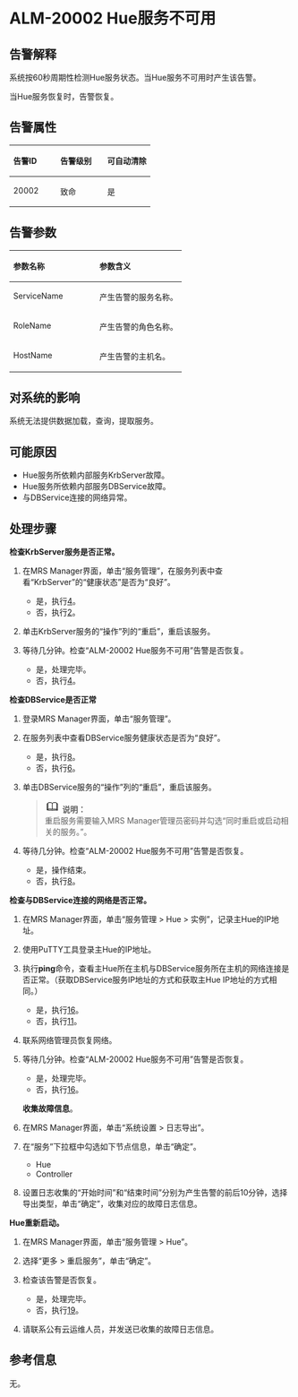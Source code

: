 # ALM-20002 Hue服务不可用<a name="ZH-CN_TOPIC_0093195107"></a>

## 告警解释<a name="zh-cn_topic_0087154426_zh-cn_topic_0087039274_section42400121"></a>

系统按60秒周期性检测Hue服务状态。当Hue服务不可用时产生该告警。

当Hue服务恢复时，告警恢复。

## 告警属性<a name="zh-cn_topic_0087154426_zh-cn_topic_0087039274_section46056776"></a>

<a name="zh-cn_topic_0087154426_zh-cn_topic_0087039274_table3909558"></a>
<table><thead align="left"><tr id="zh-cn_topic_0087154426_zh-cn_topic_0087039274_row9358345"><th class="cellrowborder" valign="top" width="33.33333333333333%" id="mcps1.1.4.1.1"><p id="zh-cn_topic_0087154426_zh-cn_topic_0087039274_p19828475"><a name="zh-cn_topic_0087154426_zh-cn_topic_0087039274_p19828475"></a><a name="zh-cn_topic_0087154426_zh-cn_topic_0087039274_p19828475"></a>告警ID</p>
</th>
<th class="cellrowborder" valign="top" width="33.33333333333333%" id="mcps1.1.4.1.2"><p id="zh-cn_topic_0087154426_zh-cn_topic_0087039274_p62602629"><a name="zh-cn_topic_0087154426_zh-cn_topic_0087039274_p62602629"></a><a name="zh-cn_topic_0087154426_zh-cn_topic_0087039274_p62602629"></a>告警级别</p>
</th>
<th class="cellrowborder" valign="top" width="33.33333333333333%" id="mcps1.1.4.1.3"><p id="zh-cn_topic_0087154426_zh-cn_topic_0087039274_p37648208"><a name="zh-cn_topic_0087154426_zh-cn_topic_0087039274_p37648208"></a><a name="zh-cn_topic_0087154426_zh-cn_topic_0087039274_p37648208"></a>可自动清除</p>
</th>
</tr>
</thead>
<tbody><tr id="zh-cn_topic_0087154426_zh-cn_topic_0087039274_row29606020"><td class="cellrowborder" valign="top" width="33.33333333333333%" headers="mcps1.1.4.1.1 "><p id="zh-cn_topic_0087154426_zh-cn_topic_0087039274_p49277383"><a name="zh-cn_topic_0087154426_zh-cn_topic_0087039274_p49277383"></a><a name="zh-cn_topic_0087154426_zh-cn_topic_0087039274_p49277383"></a>20002</p>
</td>
<td class="cellrowborder" valign="top" width="33.33333333333333%" headers="mcps1.1.4.1.2 "><p id="zh-cn_topic_0087154426_zh-cn_topic_0087039274_p32045124"><a name="zh-cn_topic_0087154426_zh-cn_topic_0087039274_p32045124"></a><a name="zh-cn_topic_0087154426_zh-cn_topic_0087039274_p32045124"></a>致命</p>
</td>
<td class="cellrowborder" valign="top" width="33.33333333333333%" headers="mcps1.1.4.1.3 "><p id="zh-cn_topic_0087154426_zh-cn_topic_0087039274_p45518241"><a name="zh-cn_topic_0087154426_zh-cn_topic_0087039274_p45518241"></a><a name="zh-cn_topic_0087154426_zh-cn_topic_0087039274_p45518241"></a>是</p>
</td>
</tr>
</tbody>
</table>

## 告警参数<a name="zh-cn_topic_0087154426_zh-cn_topic_0087039274_section11857806"></a>

<a name="zh-cn_topic_0087154426_zh-cn_topic_0087039274_table63098886"></a>
<table><thead align="left"><tr id="zh-cn_topic_0087154426_zh-cn_topic_0087039274_row42029922"><th class="cellrowborder" valign="top" width="50%" id="mcps1.1.3.1.1"><p id="zh-cn_topic_0087154426_zh-cn_topic_0087039274_p48980553"><a name="zh-cn_topic_0087154426_zh-cn_topic_0087039274_p48980553"></a><a name="zh-cn_topic_0087154426_zh-cn_topic_0087039274_p48980553"></a>参数名称</p>
</th>
<th class="cellrowborder" valign="top" width="50%" id="mcps1.1.3.1.2"><p id="zh-cn_topic_0087154426_zh-cn_topic_0087039274_p8001819"><a name="zh-cn_topic_0087154426_zh-cn_topic_0087039274_p8001819"></a><a name="zh-cn_topic_0087154426_zh-cn_topic_0087039274_p8001819"></a>参数含义</p>
</th>
</tr>
</thead>
<tbody><tr id="zh-cn_topic_0087154426_zh-cn_topic_0087039274_row44167618"><td class="cellrowborder" valign="top" width="50%" headers="mcps1.1.3.1.1 "><p id="zh-cn_topic_0087154426_zh-cn_topic_0087039274_p20807334"><a name="zh-cn_topic_0087154426_zh-cn_topic_0087039274_p20807334"></a><a name="zh-cn_topic_0087154426_zh-cn_topic_0087039274_p20807334"></a>ServiceName</p>
</td>
<td class="cellrowborder" valign="top" width="50%" headers="mcps1.1.3.1.2 "><p id="zh-cn_topic_0087154426_zh-cn_topic_0087039274_p7672494"><a name="zh-cn_topic_0087154426_zh-cn_topic_0087039274_p7672494"></a><a name="zh-cn_topic_0087154426_zh-cn_topic_0087039274_p7672494"></a>产生告警的服务名称。</p>
</td>
</tr>
<tr id="zh-cn_topic_0087154426_zh-cn_topic_0087039274_row1943587"><td class="cellrowborder" valign="top" width="50%" headers="mcps1.1.3.1.1 "><p id="zh-cn_topic_0087154426_zh-cn_topic_0087039274_p23212893"><a name="zh-cn_topic_0087154426_zh-cn_topic_0087039274_p23212893"></a><a name="zh-cn_topic_0087154426_zh-cn_topic_0087039274_p23212893"></a>RoleName</p>
</td>
<td class="cellrowborder" valign="top" width="50%" headers="mcps1.1.3.1.2 "><p id="zh-cn_topic_0087154426_zh-cn_topic_0087039274_p1196208"><a name="zh-cn_topic_0087154426_zh-cn_topic_0087039274_p1196208"></a><a name="zh-cn_topic_0087154426_zh-cn_topic_0087039274_p1196208"></a>产生告警的角色名称。</p>
</td>
</tr>
<tr id="zh-cn_topic_0087154426_zh-cn_topic_0087039274_row10765874"><td class="cellrowborder" valign="top" width="50%" headers="mcps1.1.3.1.1 "><p id="zh-cn_topic_0087154426_zh-cn_topic_0087039274_p66729436"><a name="zh-cn_topic_0087154426_zh-cn_topic_0087039274_p66729436"></a><a name="zh-cn_topic_0087154426_zh-cn_topic_0087039274_p66729436"></a>HostName</p>
</td>
<td class="cellrowborder" valign="top" width="50%" headers="mcps1.1.3.1.2 "><p id="zh-cn_topic_0087154426_zh-cn_topic_0087039274_p36375218"><a name="zh-cn_topic_0087154426_zh-cn_topic_0087039274_p36375218"></a><a name="zh-cn_topic_0087154426_zh-cn_topic_0087039274_p36375218"></a>产生告警的主机名。</p>
</td>
</tr>
</tbody>
</table>

## 对系统的影响<a name="zh-cn_topic_0087154426_zh-cn_topic_0087039274_section39611396"></a>

系统无法提供数据加载，查询，提取服务。

## 可能原因<a name="zh-cn_topic_0087154426_zh-cn_topic_0087039274_section20958252"></a>

-   Hue服务所依赖内部服务KrbServer故障。
-   Hue服务所依赖内部服务DBService故障。
-   与DBService连接的网络异常。

## 处理步骤<a name="zh-cn_topic_0087154426_zh-cn_topic_0087039274_section54406541"></a>

**检查KrbServer服务是否正常。**

1.  在MRS Manager界面，单击“服务管理”，在服务列表中查看“KrbServer”的“健康状态”是否为“良好”。
    -   是，执行[4](#zh-cn_topic_0087154426_zh-cn_topic_0087039274_li3163376094312)。
    -   否，执行[2](#zh-cn_topic_0087154426_zh-cn_topic_0087039274_li3201870494312)。

2.  <a name="zh-cn_topic_0087154426_zh-cn_topic_0087039274_li3201870494312"></a>单击KrbServer服务的“操作”列的“重启”，重启该服务。
3.  等待几分钟。检查“ALM-20002 Hue服务不可用”告警是否恢复。
    -   是，处理完毕。
    -   否，执行[4](#zh-cn_topic_0087154426_zh-cn_topic_0087039274_li3163376094312)。


**检查DBService是否正常**

1.  <a name="zh-cn_topic_0087154426_zh-cn_topic_0087039274_li3163376094312"></a>登录MRS Manager界面，单击“服务管理”。
2.  在服务列表中查看DBService服务健康状态是否为“良好”。
    -   是，执行[8](#zh-cn_topic_0087154426_zh-cn_topic_0087039274_li3066850394312)。
    -   否，执行[6](#zh-cn_topic_0087154426_zh-cn_topic_0087039274_li6300946494312)。

3.  <a name="zh-cn_topic_0087154426_zh-cn_topic_0087039274_li6300946494312"></a>单击DBService服务的“操作”列的“重启”，重启该服务。

    >![](public_sys-resources/icon-note.gif) **说明：**   
    >重启服务需要输入MRS Manager管理员密码并勾选“同时重启或启动相关的服务。”。  

4.  等待几分钟。检查“ALM-20002 Hue服务不可用”告警是否恢复。
    -   是，操作结束。
    -   否，执行[8](#zh-cn_topic_0087154426_zh-cn_topic_0087039274_li3066850394312)。


**检查与DBService连接的网络是否正常。**

1.  <a name="zh-cn_topic_0087154426_zh-cn_topic_0087039274_li3066850394312"></a>在MRS Manager界面，单击“服务管理 \> Hue \> 实例”，记录主Hue的IP地址。
2.  使用PuTTY工具登录主Hue的IP地址。
3.  执行**ping**命令，查看主Hue所在主机与DBService服务所在主机的网络连接是否正常。（获取DBService服务IP地址的方式和获取主Hue IP地址的方式相同。）
    -   是，执行[16](#zh-cn_topic_0087154426_li8901153153924)。
    -   否，执行[11](#zh-cn_topic_0087154426_zh-cn_topic_0087039274_li4180632994312)。

4.  <a name="zh-cn_topic_0087154426_zh-cn_topic_0087039274_li4180632994312"></a>联系网络管理员恢复网络。
5.  等待几分钟。检查“ALM-20002 Hue服务不可用”告警是否恢复。

    -   是，处理完毕。
    -   否，执行[16](#zh-cn_topic_0087154426_li8901153153924)。

    **收集故障信息**。

6.  在MRS Manager界面，单击“系统设置 \> 日志导出”。
7.  在“服务”下拉框中勾选如下节点信息，单击“确定”。
    -   Hue
    -   Controller

8.  设置日志收集的“开始时间”和“结束时间”分别为产生告警的前后10分钟，选择导出类型，单击“确定”，收集对应的故障日志信息。

**Hue重新启动。**

1.  <a name="zh-cn_topic_0087154426_li8901153153924"></a>在MRS Manager界面，单击“服务管理 \> Hue”。
2.  选择“更多 \> 重启服务”，单击“确定”。
3.  检查该告警是否恢复。
    -   是，处理完毕。
    -   否，执行[19](#zh-cn_topic_0087154426_li16946055154531)。


1.  <a name="zh-cn_topic_0087154426_li16946055154531"></a>请联系公有云运维人员，并发送已收集的故障日志信息。

## 参考信息<a name="zh-cn_topic_0087154426_zh-cn_topic_0087039274_section19896826"></a>

无。

